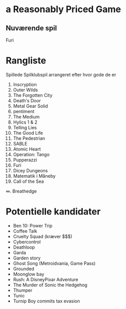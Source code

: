# a Reasonably Priced Game

## Nuværende spil

Furi

# Rangliste

Spillede Spilklubspil arrangeret efter hvor gode de er

1. Inscryption
2. Outer Wilds
3. The Forgotten City
4. Death's Door
5. Metal Gear Solid
6. pentiment
7. The Medium
8. Hylics 1 & 2
9. Telling Lies
10. The Good Life
11. The Pedestrian
12. SABLE
13. Atomic Heart
14. Operation: Tango
15. Pupperazzi
16. Furi
17. Dicey Dungeons
18. Matematik i Måneby
19. Call of the Sea


∞. Breathedge


# Potentielle kandidater
- Ben 10: Power Trip
- Coffee Talk
- Cruelty Squad (kræver $$$)
- Cybercontrol
- Deathloop
- Garda
- Garden story
- Ghost Song (Metroidvania, Game Pass)
- Grounded
- Moonglow bay
- Rush: A DisneyPixar Adventure
- The Murder of Sonic the Hedgehog
- Thumper
- Tunic
- Turnip Boy commits tax evasion

